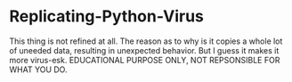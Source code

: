 # Replicating-Python-Virus
This thing is not refined at all. The reason as to why is it copies a whole lot of uneeded data, resulting in unexpected behavior. But I guess it makes it more virus-esk. EDUCATIONAL PURPOSE ONLY, NOT REPSONSIBLE FOR WHAT YOU DO.

